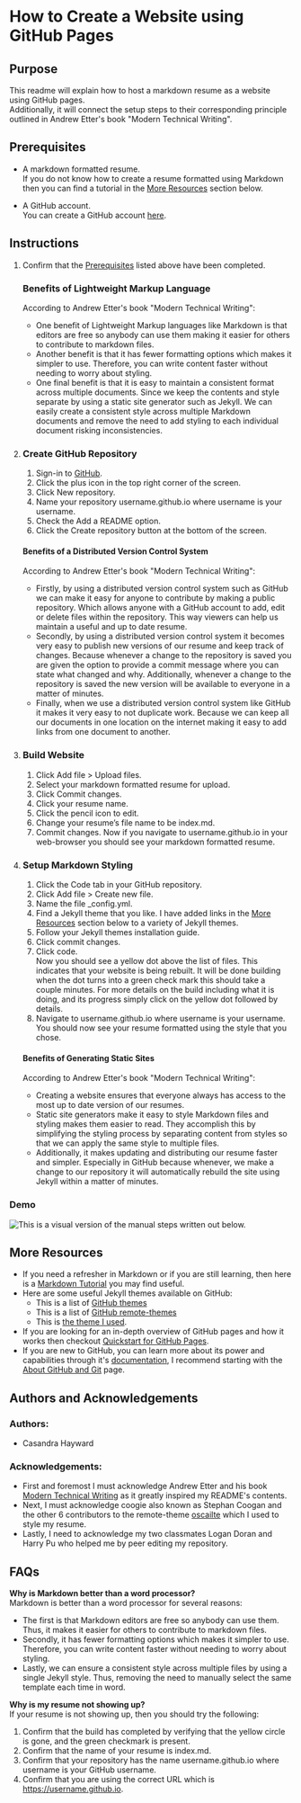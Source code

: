 # How to Create a Website using GitHub Pages
## Purpose
This readme will explain how to host a markdown resume as a website using GitHub pages.  
Additionally, it will connect the setup steps to their corresponding principle outlined in Andrew Etter's book "Modern Technical Writing". 

## Prerequisites
* A markdown formatted resume.  
If you do not know how to create a resume formatted using Markdown then you can find a tutorial in the [More Resources](#more-resources) section below.

* A GitHub account.  
You can create a GitHub account [here](https://github.com/signup?source=login). 

## Instructions

1. Confirm that the [Prerequisites](#prerequisites) listed above have been completed.  
   ### Benefits of Lightweight Markup Language  
   According to Andrew Etter's book "Modern Technical Writing":  
   * One benefit of Lightweight Markup languages like Markdown is that editors are free so anybody can use them making it easier for others to contribute to markdown files.
   * Another benefit is that it has fewer formatting options which makes it simpler to use. Therefore, you can write content faster without needing to worry about styling.
   * One final benefit is that it is easy to maintain a consistent format across multiple documents. Since we keep the contents and style separate by using a static site generator such as Jekyll. We can easily create a consistent style across multiple Markdown documents and remove the need to add styling to each individual document risking inconsistencies.    

3. ### Create GitHub Repository  
    1. Sign-in to [GitHub](https://github.com/login).  
    2. Click the plus icon in the top right corner of the screen.
    3. Click New repository. 
    4. Name your repository username.github.io where username is your username.
    5. Check the Add a README option.
    6. Click the Create repository button at the bottom of the screen.  
    #### Benefits of a Distributed Version Control System
    According to Andrew Etter's book "Modern Technical Writing":  
    * Firstly, by using a distributed version control system such as GitHub we can make it easy for anyone to contribute by making a public repository. Which allows anyone with a GitHub account to add, edit or delete files within the repository. This way viewers can help us maintain a useful and up to date resume.
    * Secondly, by using a distributed version control system it becomes very easy to publish new versions of our resume and keep track of changes. Because whenever a change to the repository is saved you are given the option to provide a commit message where you can state what changed and why. Additionally, whenever a change to the repository is saved the new version will be available to everyone in a matter of minutes.
    * Finally, when we use a distributed version control system like GitHub it makes it very easy to not duplicate work. Because we can keep all our documents in one location on the internet making it easy to add links from one document to another. 

5. ### Build Website
    1. Click Add file > Upload files.
    2. Select your markdown formatted resume for upload. 
    3. Click Commit changes.
    4. Click your resume name.
    5. Click the pencil icon to edit.
    6. Change your resume’s file name to be index.md.
    7. Commit changes. Now if you navigate to username.github.io in your web-browser you should see your markdown formatted resume.  

6. ### Setup Markdown Styling  
    1. Click the Code tab in your GitHub repository.
    2. Click Add file > Create new file.
    3. Name the file _config.yml.
    4. Find a Jekyll theme that you like. I have added links in the [More Resources](#more-resources) section below to a variety of Jekyll themes.
    5. Follow your Jekyll themes installation guide.
    6. Click commit changes.  
    7. Click code.  
Now you should see a yellow dot above the list of files. This indicates that your website is being rebuilt. It will be done building when the dot turns into a green check mark this should take a couple minutes. For more details on the build including what it is doing, and its progress simply click on the yellow dot followed by details.
    8. Navigate to username.github.io where username is your username. You should now see your resume formatted using the style that you chose.  
    #### Benefits of Generating Static Sites
    According to Andrew Etter's book "Modern Technical Writing":  
    * Creating a website ensures that everyone always has access to the most up to date version of our resumes.
    * Static site generators make it easy to style Markdown files and styling makes them easier to read. They accomplish this by simplifying the styling process by separating content from styles so that we can apply the same style to multiple files.
    * Additionally, it makes updating and distributing our resume faster and simpler. Especially in GitHub because whenever, we make a change to our repository it will automatically rebuild the site using Jekyll within a matter of minutes.

### Demo
![This is a visual version of the manual steps written out below.](https://github.com/chayward3113/chayward3113.github.io/blob/main/walkthrough.gif)

## More Resources
* If you need a refresher in Markdown or if you are still learning, then here is a [Markdown Tutorial](https://www.markdowntutorial.com/) you may find useful.
* Here are some useful Jekyll themes available on GitHub:
    * This is a list of [GitHub themes](https://pages.github.com/themes/)
    * This is a list of [GitHub remote-themes](https://github.com/topics/remote-theme)
    * This is [the theme I used](https://github.com/coogie/oscailte).
* If you are looking for an in-depth overview of GitHub pages and how it works then checkout [Quickstart for GitHub Pages](https://docs.github.com/en/pages/quickstart).
* If you are new to GitHub, you can learn more about its power and capabilities through it's [documentation](https://docs.github.com/en), I recommend starting with the [About GitHub and Git](https://docs.github.com/en/get-started/start-your-journey/about-github-and-git) page.

## Authors and Acknowledgements
### Authors: 
* Casandra Hayward

### Acknowledgements: 
* First and foremost I must acknowledge Andrew Etter and his book [Modern Technical Writing](https://www.amazon.ca/Modern-Technical-Writing-Introduction-Documentation-ebook/dp/B01A2QL9SS/ref=sr_1_1?crid=3OKPDZ4W0S9Z1&dib=eyJ2IjoiMSJ9.7x6_md7AJLm7s3fbCCniuA.Nmvdv518HN-JlKjwwGQs9AlUaOCB3fi5z3wPXDmeYik&dib_tag=se&keywords=modern+technical+writing+by+andrew+etter&qid=1709825104&sprefix=modern+tech%2Caps%2C267&sr=8-1) as it greatly inspired my README's contents.
* Next, I must acknowledge coogie also known as Stephan Coogan and the other 6 contributors to the remote-theme [oscailte](https://github.com/coogie/oscailte) which I used to style my resume.
* Lastly, I need to acknowledge my two classmates Logan Doran and Harry Pu who helped me by peer editing my repository.

## FAQs
**Why is Markdown better than a word processor?**  
Markdown is better than a word processor for several reasons: 
* The first is that Markdown editors are free so anybody can use them. Thus, it makes it easier for others to contribute to markdown files.
* Secondly, it has fewer formatting options which makes it simpler to use. Therefore, you can write content faster without needing to worry about styling.
* Lastly, we can ensure a consistent style across multiple files by using a single Jekyll style. Thus, removing the need to manually select the same template each time in word.

 
**Why is my resume not showing up?**  
If your resume is not showing up, then you should try the following:
1. Confirm that the build has completed by verifying that the yellow circle is gone, and the green checkmark is present.
2. Confirm that the name of your resume is index.md.
3. Confirm that your repository has the name username.github.io where username is your GitHub username.
4. Confirm that you are using the correct URL which is https://username.github.io.
